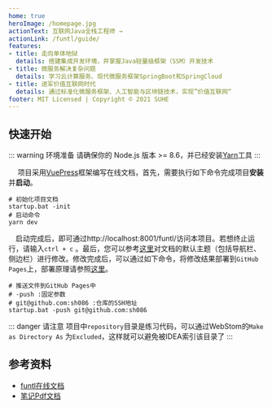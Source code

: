 ```yaml
---
home: true
heroImage: /homepage.jpg
actionText: 互联网Java全栈工程师 →
actionLink: /funtl/guide/
features:
- title: 走向单体地狱
  details: 搭建集成开发环境，并掌握Java轻量级框架（SSM）开发技术
- title: 微服务解决复杂问题
  details: 学习云计算服务、现代微服务框架SpringBoot和SpringCloud
- title: 进军价值互联网时代
  details: 通过标准化微服务框架、人工智能与区块链技术，实现”价值互联网“
footer: MIT Licensed | Copyright © 2021 SUHE
---
```


## 快速开始

::: warning 环境准备
请确保你的 Node.js 版本 >= 8.6，并已经安装[Yarn](https://yarnpkg.com/)工具
:::

​	　项目采用[VuePress](https://vuepress.vuejs.org/zh/)框架编写在线文档，首先，需要执行如下命令完成项目**安装**并**启动**。

```shell
# 初始化项目文档
startup.bat -init
# 启动命令
yarn dev
```

​	　启动完成后，即可通过<a>http://localhost:8001/funtl/</a>访问本项目。若想终止运行，请输入`ctrl + c` 。最后，您可以参考[这里](https://vuepress.vuejs.org/zh/theme/default-theme-config.html)对文档的默认主题（包括导航栏、侧边栏）进行修改。修改完成后，可以通过如下命令，将修改结果部署到`GitHub Pages`上，部署原理请参照[这里](https://vuepress.vuejs.org/zh/guide/deploy.html#github-pages)。

```shell
# 推送文件到GitHub Pages中
# -push :固定参数 
# git@github.com:sh086 :仓库的SSH地址
startup.bat -push git@github.com:sh086
```



:::  danger 请注意
项目中`repository`目录是练习代码，可以通过WebStom的`Make as Directory As` 为`Excluded`，这样就可以避免被IDEA索引该目录了
:::



## 参考资料

- [funtl在线文档](https://sh086.github.io/funtl/)
- [笔记Pdf文档]()

